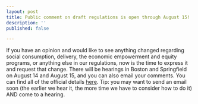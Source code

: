 ```yaml
---
layout: post
title: Public comment on draft regulations is open through August 15!
description: ''
published: false

---
```

If you have an opinion and would like to see anything changed regarding social consumption, delivery, the economic empowerment and equity programs, or anything else in our regulations, now is the time to express it and request that change. There will be hearings in Boston and Springfield on August 14 and August 15, and you can also email your comments. You can find all of the official details [here](https://mass-cannabis-control.com/cannabis-control-commission-unanimously-approves-draft-regulations-proposing-changes-to-adult-use-medical-use-of-marijuana-programs-2/). Tip: you may want to send an email soon (the earlier we hear it, the more time we have to consider how to do it) AND come to a hearing.